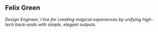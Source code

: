 ## Felix Green
_Design Engineer, I live for creating magical experiences by unifying high-tech back-ends with simple, elegant outputs._
